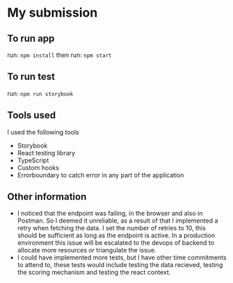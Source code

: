 # My submission

## To run app
run: `npm install`
then run: `npm start`

## To run test
run: `npm run storybook`

## Tools used
I used the following tools
- Storybook
- React testing library
- TypeScript
- Custom hooks
- Errorboundary to catch error in any part of the application

## Other information
- I noticed that the endpoint was failing, in the browser and also in Postman. So I deemed it unreliable, as a result of that I implemented a retry when fetching the data. I set the number of retries to 10, this should be sufficient as long as the endpoint is active. In a production environment this issue will be escalated to the devops of backend to allocate more resources or triangulate the issue.
- I could have implemented more tests, but I have other time commitments to attend to, these tests would include testing the data recieved, testing the scoring mechanism and testing the react context.

